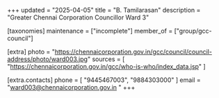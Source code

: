 +++
updated = "2025-04-05"
title = "B. Tamilarasan"
description = "Greater Chennai Corporation Councillor Ward 3"

[taxonomies]
maintenance = ["incomplete"]
member_of = ["group/gcc-council"]

[extra]
photo = "https://chennaicorporation.gov.in/gcc/council/council-address/photo/ward003.jpg"
sources = [
    "https://chennaicorporation.gov.in/gcc/who-is-who/index_data.jsp"
]

[extra.contacts]
phone = [
    "9445467003",
    "9884303000"
]
email = "ward003@chennaicorporation.gov.in "
+++
